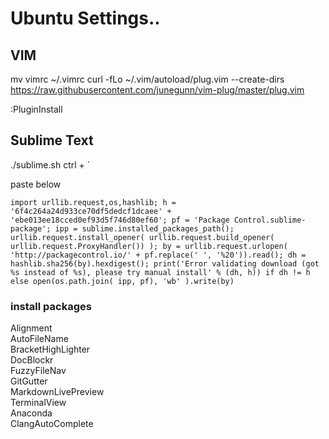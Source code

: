 # Ubuntu Settings..

## VIM
mv vimrc ~/.vimrc
curl -fLo ~/.vim/autoload/plug.vim --create-dirs \
           https://raw.githubusercontent.com/junegunn/vim-plug/master/plug.vim

:PluginInstall

## Sublime Text
./sublime.sh
ctrl + `

paste below 

~~~~~~~~~~~
import urllib.request,os,hashlib; h = '6f4c264a24d933ce70df5dedcf1dcaee' + 'ebe013ee18cced0ef93d5f746d80ef60'; pf = 'Package Control.sublime-package'; ipp = sublime.installed_packages_path(); urllib.request.install_opener( urllib.request.build_opener( urllib.request.ProxyHandler()) ); by = urllib.request.urlopen( 'http://packagecontrol.io/' + pf.replace(' ', '%20')).read(); dh = hashlib.sha256(by).hexdigest(); print('Error validating download (got %s instead of %s), please try manual install' % (dh, h)) if dh != h else open(os.path.join( ipp, pf), 'wb' ).write(by) 
~~~~~~~~~~~

### install packages 
Alignment<br>
AutoFileName<br>
BracketHighLighter<br>
DocBlockr<br>
FuzzyFileNav<br>
GitGutter<br>
MarkdownLivePreview<br>
TerminalView<br>
Anaconda<br>
ClangAutoComplete<br>
